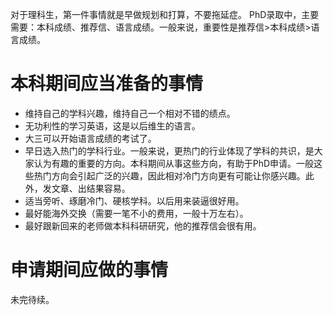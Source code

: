 对于理科生，第一件事情就是早做规划和打算，不要拖延症。
PhD录取中，主要需要：本科成绩、推荐信、语言成绩。一般来说，重要性是推荐信>本科成绩>语言成绩。

# 本科期间应当准备的事情
- 维持自己的学科兴趣，维持自己一个相对不错的绩点。
- 无功利性的学习英语，这是以后维生的语言。
- 大三可以开始语言成绩的考试了。
- 早日选入热门的学科行业。一般来说，更热门的行业体现了学科的共识，是大家认为有趣的重要的方向。本科期间从事这些方向，有助于PhD申请。一般这些热门方向会引起广泛的兴趣，因此相对冷门方向更有可能让你感兴趣。此外，发文章、出结果容易。
- 适当旁听、琢磨冷门、硬核学科。以后用来装逼很好用。
- 最好能海外交换（需要一笔不小的费用，一般十万左右）。
- 最好跟新回来的老师做本科科研研究，他的推荐信会很有用。

# 申请期间应做的事情
未完待续。
